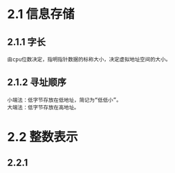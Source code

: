 # 2.1 信息存储
## 2.1.1 字长
    由cpu位数决定，指明指针数据的标称大小，决定虚拟地址空间的大小。
## 2.1.2 寻址顺序
    小端法：低字节存放在低地址，简记为“低低小”。
    大端法：低字节存放在高地址。
# 2.2 整数表示
## 2.2.1 
